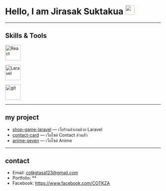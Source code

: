 # Hello, I am Jirasak Suktakua <img src="https://media.giphy.com/media/hvRJCLFzcasrR4ia7z/giphy.gif" width="30">

---

##  Skills & Tools
<p align="left">
  <img src="https://img.icons8.com/?size=100&id=asWSSTBrDlTW&format=png&color=000000" 
       alt="React" 
       width="50" height="50" style="margin-right:10px; display:inline-block;"/>
       
  <img src="https://upload.wikimedia.org/wikipedia/commons/thumb/9/9a/Laravel.svg/640px-Laravel.svg.png" 
       alt="Laravel" 
       width="50" height="50" style="margin-right:10px; display:inline-block;"/>
       
  <img src="https://upload.wikimedia.org/wikipedia/commons/thumb/3/3f/Git_icon.svg/640px-Git_icon.svg.png" 
       alt="git" 
       width="50" height="50" style="display:inline-block;"/>
</p>


---

##  my project
- [shop-game-laravel](https://github.com/COTKZA/shop-game-laravel) — เว็บร้านค้าเกมด้วย Laravel
- [contact-card](https://github.com/COTKZA/anime-seven.git) — เว็บไซต์ Contact ส่วนตัว
- [anime-seven](https://github.com/COTKZA/web-portfolio) — เว็บไซต์ Anime 

---

## contact
- Email: cotkgtasa123@gmail.com
- Portfolio: **   
- Facebook: https://www.facebook.com/COTKZA

